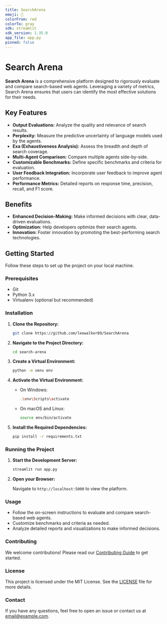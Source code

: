 ```yaml
---
title: SearchArena
emoji: 🐠
colorFrom: red
colorTo: gray
sdk: streamlit
sdk_version: 1.35.0
app_file: app.py
pinned: false
---
```

# Search Arena

**Search Arena** is a comprehensive platform designed to rigorously evaluate and compare search-based web agents. Leveraging a variety of metrics, Search Arena ensures that users can identify the most effective solutions for their needs.

## Key Features

- **Output Evaluations:** Analyze the quality and relevance of search results.
- **Perplexity:** Measure the predictive uncertainty of language models used by the agents.
- **Exa (Exhaustiveness Analysis):** Assess the breadth and depth of search coverage.
- **Multi-Agent Comparison:** Compare multiple agents side-by-side.
- **Customizable Benchmarks:** Define specific benchmarks and criteria for evaluation.
- **User Feedback Integration:** Incorporate user feedback to improve agent performance.
- **Performance Metrics:** Detailed reports on response time, precision, recall, and F1 score.

## Benefits

- **Enhanced Decision-Making:** Make informed decisions with clear, data-driven evaluations.
- **Optimization:** Help developers optimize their search agents.
- **Innovation:** Foster innovation by promoting the best-performing search technologies.

## Getting Started

Follow these steps to set up the project on your local machine.

### Prerequisites

- Git
- Python 3.x
- Virtualenv (optional but recommended)

### Installation

1. **Clone the Repository:**

   ```bash
   git clone https://github.com/leowalker89/SearchArena
   ```

2. **Navigate to the Project Directory:**

   ```bash
   cd search-arena
   ```

3. **Create a Virtual Environment:**

   ```bash
   python -m venv env
   ```

4. **Activate the Virtual Environment:**

   - On Windows:

     ```bash
     .\env\Scripts\activate
     ```

   - On macOS and Linux:

     ```bash
     source env/bin/activate
     ```

5. **Install the Required Dependencies:**

   ```bash
   pip install -r requirements.txt
   ```

### Running the Project

1. **Start the Development Server:**

   ```bash
   streamlit run app.py
   ```

2. **Open your Browser:**

   Navigate to `http://localhost:5000` to view the platform.

### Usage

- Follow the on-screen instructions to evaluate and compare search-based web agents.
- Customize benchmarks and criteria as needed.
- Analyze detailed reports and visualizations to make informed decisions.

### Contributing

We welcome contributions! Please read our [Contributing Guide](CONTRIBUTING.md) to get started.

### License

This project is licensed under the MIT License. See the [LICENSE](LICENSE) file for more details.

### Contact

If you have any questions, feel free to open an issue or contact us at [email@example.com](mailto:kye@swarms.world).
